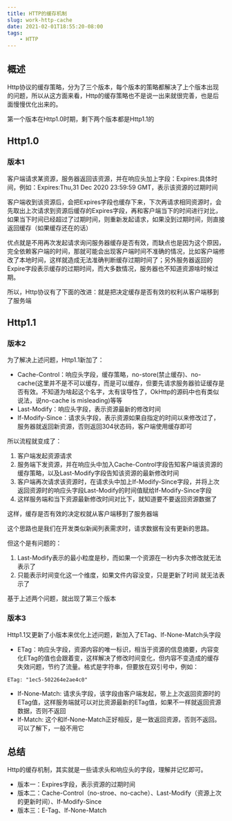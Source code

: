 ```yaml
---
title: HTTP的缓存机制
slug: work-http-cache
date: 2021-02-01T18:55:20-08:00
tags:
    - HTTP
---
```


## 概述

Http协议的缓存策略，分为了三个版本，每个版本的策略都解决了上个版本出现的问题，所以从这方面来看，Http的缓存策略也不是说一出来就很完善，也是后面慢慢优化出来的。

第一个版本在Http1.0时期，剩下两个版本都是Http1.1的

## Http1.0

### 版本1

客户端请求某资源，服务器返回该资源，并在响应头加上字段：Expires:具体时间，例如：Expires:Thu,31 Dec 2020 23:59:59 GMT，表示该资源的过期时间

客户端收到该资源后，会把Expires字段也缓存下来，下次再请求相同资源时，会先取出上次请求到资源后缓存的Expires字段，再和客户端当下的时间进行对比，如果当下时间已经超过了过期时间，则重新发起请求，如果没到过期时间，则直接返回缓存（如果缓存还在的话）

优点就是不用再次发起请求询问服务器缓存是否有效，而缺点也是因为这个原因，完全依赖客户端的时间，那就可能会出现客户端时间不准确的情况，比如客户端修改了本地时间，这样就造成无法准确判断缓存过期时间了；另外服务器返回的Expire字段表示缓存的过期时间，而大多数情况，服务器也不知道资源啥时候过期。

所以，Http协议有了下面的改进：就是把决定缓存是否有效的权利从客户端移到了服务端

## Http1.1

### 版本2

为了解决上述问题，Http1.1新加了：
- Cache-Control：响应头字段，缓存策略，no-store(禁止缓存)、no-cache(这里并不是不可以缓存，而是可以缓存，但要先请求服务器验证缓存是否有效。不知道为啥起这个名字，太有误导性了，OkHttp的源码中也有类似说法，说no-cache is misleading)等等
- Last-Modify：响应头字段，表示资源最新的修改时间
- If-Modify-Since：请求头字段，表示资源如果自指定的时间以来修改过了，服务器就返回新资源，否则返回304状态码，客户端使用缓存即可

所以流程就变成了：
1. 客户端发起资源请求
2. 服务端下发资源，并在响应头中加入Cache-Control字段告知客户端该资源的缓存策略，以及Last-Modify字段告知该资源的最新修改时间
3. 客户端再次请求该资源时，在请求头中加上If-Modify-Since字段，并将上次返回资源时的响应头字段Last-Modify的时间值赋给If-Modify-Since字段
4. 这样服务端和当下资源最新修改时间对比下，就知道要不要返回资源数据了

这样，缓存是否有效的决定权就从客户端移到了服务器端

这个思路也是我们在开发类似新闻列表需求时，请求数据有没有更新的思路。


但这个是有问题的：
1. Last-Modify表示的最小粒度是秒，而如果一个资源在一秒内多次修改就无法表示了
2. 只能表示时间变化这一个维度，如果文件内容没变，只是更新了时间 就无法表示了

基于上述两个问题，就出现了第三个版本

### 版本3

Http1.1又更新了小版本来优化上述问题，新加入了ETag、If-None-Match头字段

- ETag：响应头字段，资源内容的唯一标识，相当于资源的信息摘要，内容变化ETag的值也会跟着变，这样解决了修改时间变化，但内容不变造成的缓存失效问题，节约了流量。格式是字符串，但要放在双引号中，例如：
```
ETag: "1ec5-502264e2ae4c0"
```
- If-None-Match: 请求头字段，该字段由客户端发起，带上上次返回资源时的ETag值，这样服务端就可以对比资源最新的ETag值，如果不一样就返回资源数据，否则不返回
- If-Match: 这个和If-None-Match正好相反，是一致返回资源，否则不返回。可以了解下，一般不用它

## 总结

Http的缓存机制，其实就是一些请求头和响应头的字段，理解并记忆即可。

- 版本一：Expires字段，表示资源的过期时间
- 版本二：Cache-Control（no-stroe、no-cache）、Last-Modify（资源上次的更新时间）、If-Modify-Since
- 版本三：E-Tag、If-None-Match